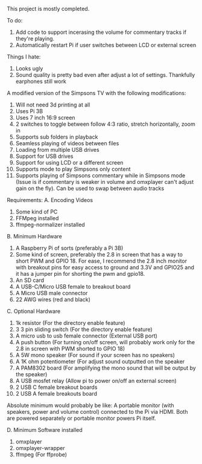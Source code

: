 This project is mostly completed. 

To do:
1. Add code to support incerasing the volume for commentary tracks if they're playing.
2. Automatically restart Pi if user switches between LCD or external screen

Things I hate:
1. Looks ugly
2. Sound quality is pretty bad even after adjust a lot of settings. Thankfully earphones still work

A modified version of the Simpsons TV with the following modifications:

1. Will not need 3d printing at all
2. Uses Pi 3B
3. Uses 7 inch 16:9 screen
4. 2 switches to toggle between follow 4:3 ratio, stretch horizontally, zoom in
5. Supports sub folders in playback
6. Seamless playing of videos between files
7. Loading from multiple USB drives
8. Support for USB drives
9. Support for using LCD or a different screen
10. Supports mode to play Simpsons only content
11. Supports playing of Simpsons commentary while in Simpsons mode (Issue is if commentary is weaker in volume and omxplayer can't adjust gain on the fly). Can be used to swap between audio tracks

Requirements:
A. Encoding Videos
1. Some kind of PC
2. FFMpeg installed
3. ffmpeg-normalizer installed

B. Minimum Hardware
1. A Raspberry Pi of sorts (preferably a Pi 3B)
2. Some kind of screen, preferably the 2.8 in screen that has a way to short PWM and GPIO 18. For ease, I recommend the 2.8 inch monitor with breakout pins for easy access to ground and 3.3V and GPIO25 and it has a jumper pin for shorting the pwm and gpio18.
3. An SD card
4. A USB-C/Micro USB female to breakout board
5. A Micro USB male connector
6. 22 AWG wires (red and black)

C. Optional Hardware
1. 1k resistor (For the directory enable feature)
2. 3 3 pin sliding switch (For the directory enable feature)
4. A micro usb to usb female connector (External USB port)
5. A push button (For turning on/off screen, will probably work only for the 2.8 in screen with PWM shorted to GPIO 18)
6. A 5W mono speaker (For sound if your screen has no speakers)
7. A 1K ohm potentiometer (For adjust sound outputted on the speaker
8. A PAM8302 board (For amplifying the mono sound that will be output by the speaker)
9. A USB mosfet relay (Allow pi to power on/off an external screen)
10. 2 USB C female breakout boards
11. 2 USB A female breakouts board
 
Absolute minimum would probably be like:
A portable monitor (with speakers, power and volume control) connected to the Pi via HDMI. Both are powered separately or portable monitor powers Pi itself.

D. Minimum Software installed
1. omxplayer
2. omxplayer-wrapper
3. ffmpeg (For ffprobe)
